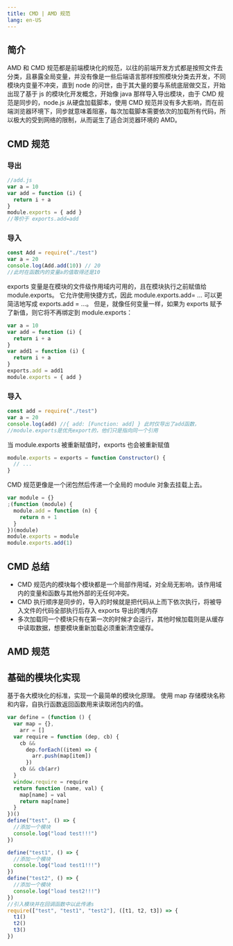 ```yaml
---
title: CMD | AMD 规范
lang: en-US
---
```


## 简介

AMD 和 CMD 规范都是前端模块化的规范，以往的前端开发方式都是按照文件去分类，且暴露全局变量，并没有像是一些后端语言那样按照模块分类去开发，不同模块内变量不冲突，直到 node 的问世，由于其大量的要与系统底层做交互，开始出现了基于 js 的模块化开发概念，开始像 java 那样导入导出模块，由于 CMD 规范是同步的，node.js 从硬盘加载脚本，使用 CMD 规范并没有多大影响，而在前端浏览器环境下，同步就意味着阻塞，每次加载脚本需要依次的加载所有代码，所以极大的受到网络的限制，从而诞生了适合浏览器环境的 AMD。

## CMD 规范

### 导出

```js
//add.js
var a = 10
var add = function (i) {
  return i + a
}
module.exports = { add }
//等价于 exports.add=add
```

### 导入

```js
const Add = require("./test")
var a = 20
console.log(Add.add(10)) // 20
//此时在函数内的变量a的值取得还是10
```

exports 变量是在模块的文件级作用域内可用的，且在模块执行之前赋值给 module.exports。
它允许使用快捷方式，因此 module.exports.add= ... 可以更简洁地写成 exports.add = ...。 但是，就像任何变量一样，如果为 exports 赋予了新值，则它将不再绑定到 module.exports：

```js
var a = 10
var add = function (i) {
  return i + a
}
var add1 = function (i) {
  return i + a
}
exports.add = add1
module.exports = { add }
```

### 导入

```js
const add = require("./test")
var a = 20
console.log(add) //{ add: [Function: add] } 此时仅导出了add函数，
//module.exports是优先export的，他们只是指向同一个引用
```

当 module.exports 被重新赋值时，exports 也会被重新赋值

```js
module.exports = exports = function Constructor() {
  // ...
}
```

CMD 规范更像是一个闭包然后传递一个全局的 module 对象去挂载上去。

```js
var module = {}
;(function (module) {
  module.add = function (n) {
    return n + 1
  }
})(module)
module.exports = module
module.exports.add(1)
```

## CMD 总结

- CMD 规范内的模块每个模块都是一个局部作用域，对全局无影响，该作用域内的变量和函数与其他外部的无任何冲突。
- CMD 执行顺序是同步的，导入的时候就是把代码从上而下依次执行，将被导入文件的代码全部执行后存入 exports 导出的堆内存
- 多次加载同一个模块只有在第一次的时候才会运行，其他时候加载则是从缓存中读取数据，想要模块重新加载必须重新清空缓存。

## AMD 规范

## 基础的模块化实现

基于各大模块化的标准，实现一个最简单的模块化原理。
使用 map 存储模块名称和内容，自执行函数返回函数用来读取闭包内的值。

```js
var define = (function () {
  var map = {},
    arr = []
  var require = function (dep, cb) {
    cb &&
      dep.forEach((item) => {
        arr.push(map[item])
      })
    cb && cb(arr)
  }
  window.require = require
  return function (name, val) {
    map[name] = val
    return map[name]
  }
})()
define("test", () => {
  //添加一个模块
  console.log("load test!!!")
})

define("test1", () => {
  //添加一个模块
  console.log("load test1!!!")
})
define("test2", () => {
  //添加一个模块
  console.log("load test2!!!")
})
//引入模块并在回调函数中以此传递s
require(["test", "test1", "test2"], ([t1, t2, t3]) => {
  t1()
  t2()
  t3()
})
```
